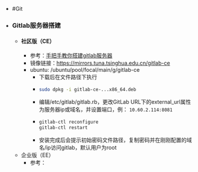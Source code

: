 - #Git
- ### Gitlab服务器搭建
	- #### 社区版（CE）
		- 参考：[手把手教你搭建gitlab服务器](https://zhuanlan.zhihu.com/p/62042884)
		- 镜像链接：https://mirrors.tuna.tsinghua.edu.cn/gitlab-ce
		- ubuntu: /ubuntu/pool/focal/main/g/gitlab-ce
			- 下载后在文件路径下执行
			- ```bash
			  sudo dpkg -i gitlab-ce-...x86_64.deb
			  ```
			- 编辑/etc/gitlab/gitlab.rb，更改GitLab URL下的external_url属性为服务器ip或域名，并设置端口，例：
			  `10.60.2.114:8081`
			- ```bash
			  gitlab-ctl reconfigure
			  gitlab-ctl restart
			  ```
			- 安装完成后会提示初始密码文件路径，复制密码并在刚刚配置的域名/ip访问gitlab，默认用户为root
	- 企业版（EE）
		- 参考：